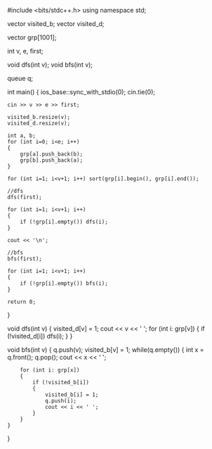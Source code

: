 #include <bits/stdc++.h>
using namespace std;

vector<int> visited_b;
vector<int> visited_d;

vector<int> grp[1001];

int v, e, first;

void dfs(int v);
void bfs(int v);

queue<int> q;

int main()
{
    ios_base::sync_with_stdio(0);
    cin.tie(0);
    
    cin >> v >> e >> first;
    
    visited_b.resize(v);
    visited_d.resize(v);
    
    int a, b;
    for (int i=0; i<e; i++)
    {
        grp[a].push_back(b);
        grp[b].push_back(a);
    }
    
    for (int i=1; i<v+1; i++) sort(grp[i].begin(), grp[i].end());
    
    //dfs
    dfs(first);
    
    for (int i=1; i<v+1; i++) 
    {
        if (!grp[i].empty()) dfs(i);
    }
    
    cout << '\n';
    
    //bfs
    bfs(first);
    
    for (int i=1; i<v+1; i++)
    {
        if (!grp[i].empty()) bfs(i);
    }
    
    return 0;
}

void dfs(int v)
{
    visited_d[v] = 1;
    cout << v << ' ';
    for (int i: grp[v])
    {
        if (!visited_d[i]) dfs(i);
    }
}

void bfs(int v)
{
    q.push(v); visited_b[v] = 1;
    while(q.empty())
    {
        int x = q.front(); q.pop();
        cout << x << ' ';
        
        for (int i: grp[x])
        {
            if (!visited_b[i])
            {
                visited_b[i] = 1;
                q.push(i);
                cout << i << ' ';
            }
        }
    }
}
